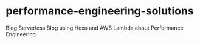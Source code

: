 # performance-engineering-solutions
Blog
Serverless Blog using Hexo and AWS Lambda about Performance Engineering

